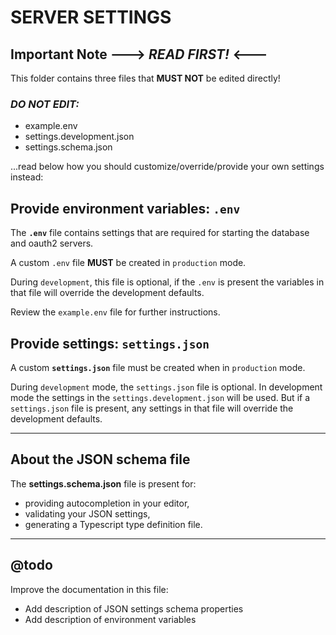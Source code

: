 # SERVER SETTINGS

## **Important Note** ---> _READ FIRST!_ <---

This folder contains three files that **MUST NOT** be edited directly!

### **_DO NOT EDIT:_**

- example.env
- settings.development.json
- settings.schema.json

...read below how you should customize/override/provide your own settings instead:

## Provide environment variables: `.env`

The **`.env`** file contains settings that are required for starting the database and oauth2 servers.

A custom `.env` file **MUST** be created in `production` mode.

During `development`, this file is optional, if the `.env` is present the variables in that file will override the development defaults.

Review the `example.env` file for further instructions.

## Provide settings: `settings.json`

A custom **`settings.json`** file must be created when in `production` mode.

During `development` mode, the `settings.json` file is optional. In development mode the settings in the `settings.development.json` will be used. But if a `settings.json` file is present, any settings in that file will override the development defaults.

---

## About the JSON schema file

The **settings.schema.json** file is present for:

- providing autocompletion in your editor,
- validating your JSON settings,
- generating a Typescript type definition file.

---

## @todo

Improve the documentation in this file:

- Add description of JSON settings schema properties
- Add description of environment variables
